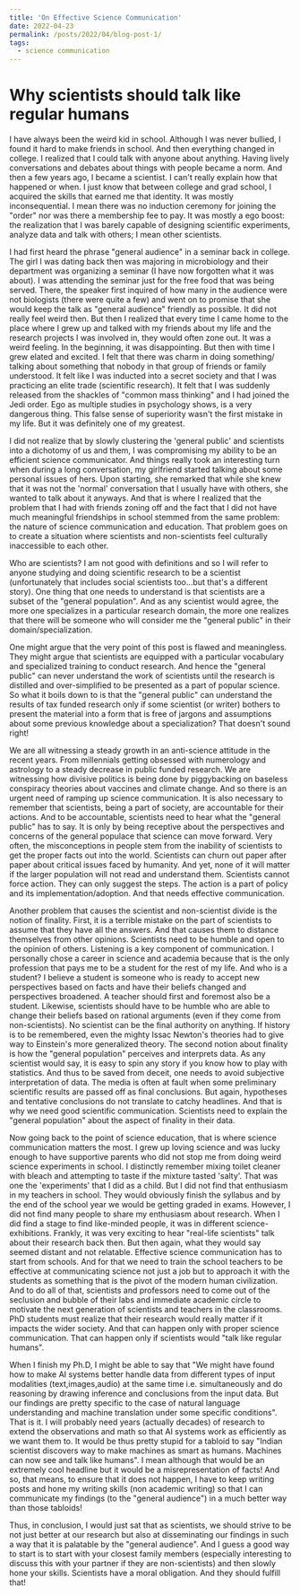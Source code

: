```yaml
---
title: 'On Effective Science Communication'
date: 2022-04-23
permalink: /posts/2022/04/blog-post-1/
tags:
  - science communication
---
```


# Why scientists should talk like regular humans

I have always been the weird kid in school. Although I was never bullied, I found it hard to make friends in school. And then everything changed in college. I realized that I could talk with anyone about anything. Having lively conversations and debates about things with people became a norm. And then a few years ago, I became a scientist. I can't really explain how that happened or when. I just know that between college and grad school, I acquired the skills that earned me that identity. It was mostly inconsequential. I mean there was no induction ceremony for joining the "order" nor was there a membership fee to pay. It was mostly a ego boost: the realization that I was barely capable of designing scientific experiments, analyze data and talk with others; I mean other scientists. 
 
 
I had first heard the phrase "general audience" in a seminar back in college. The girl I was dating back then was majoring in microbiology and their department was organizing a seminar (I have now forgotten what it was about). I was attending the seminar just for the free food that was being served. There, the speaker first inquired of how many in the audience were not biologists (there were quite a few) and went on to promise that she would keep the talk as "general audience" friendly as possible. It did not really feel weird then. But then I realized that every time I came home to the place where I grew up and talked with my friends about my life and the research projects I was involved in, they would often zone out. It was a weird feeling. In the beginning, it was disappointing. But then with time I grew elated and excited. I felt that there was charm in doing something/ talking about something that nobody in that group of friends or family understood. It felt like I was inducted into a secret society and that I was practicing an elite trade (scientific research). It felt that I was suddenly released from the shackles of "common mass thinking" and I had joined the Jedi order. Ego as multiple studies in psychology shows, is a very dangerous thing. This false sense of superiority wasn't the first mistake in my life. But it was definitely one of my greatest.
 
I did not realize that by slowly clustering the 'general public' and scientists into a dichotomy of us and them, I was compromising my ability to be an efficient science communicator. And things really took an interesting turn when during a long conversation, my girlfriend started talking about some personal issues of hers. Upon starting, she remarked that while she knew that it was not the 'normal' conversation that I usually have with others, she wanted to talk about it anyways. And that is where I realized that the problem that I had with friends zoning off and the fact that I did not have much meaningful friendships in school stemmed from the same problem: the nature of science communication and education. That problem goes on to create a situation where scientists and non-scientists feel culturally inaccessible to each other. 
 
Who are scientists? I am not good with definitions and so I will refer to anyone studying and doing scientific research to be a scientist (unfortunately that includes social scientists too...but that's a different story). One thing that one needs to understand is that scientists are a subset of the "general population". And as any scientist would agree, the more one specializes in a particular research domain, the more one realizes that there will be someone who will consider me the "general public" in their domain/specialization. 
 
One might argue that the very point of this post is flawed and meaningless. They might argue that scientists are equipped with a particular vocabulary and specialized training to conduct research. And hence the "general public" can never understand the work of scientists until the research is distilled and over-simplified to be presented as a part of popular science. So what it boils down to is that the "general public" can understand the results of tax funded research only if some scientist (or writer) bothers to present the material into a form that is free of jargons and assumptions about some previous knowledge about a specialization? That doesn't sound right! 
 
We are all witnessing a steady growth in an anti-science attitude in the recent years. From millennials getting obsessed with numerology and astrology to a steady decrease in public funded research. We are witnessing how divisive politics is being done by piggybacking on baseless conspiracy theories about vaccines and climate change. And so there is an urgent need of ramping up science communication. It is also necessary to remember that scientists, being a part of society, are accountable for their actions. And to be accountable, scientists need to hear what the "general public" has to say. It is only by being receptive about the perspectives and concerns of the general populace that science can move forward. Very often, the misconceptions in people stem from the inability of scientists to get the proper facts out into the world. Scientists can churn out paper after paper about critical issues faced by humanity. And yet, none of it will matter if the larger population will not read and understand them. Scientists cannot force action. They can only suggest the steps. The action is a part of policy and its implementation/adoption. And that needs effective communication. 
 
 
Another problem that causes the scientist and non-scientist divide is the notion of finality. First, it is a terrible mistake on the part of scientists to assume that they have all the answers. And that causes them to distance themselves from other opinions. Scientists need to be humble and open to the opinion of others. Listening is a key component of communication. I personally chose a career in science and academia because that is the only profession that pays me to be a student for the rest of my life. And who is a student? I believe a student is someone who is ready to accept new perspectives based on facts and have their beliefs changed and perspectives broadened. A teacher should first and foremost also be a student. Likewise, scientists should have to be humble who are able to change their beliefs based on rational arguments (even if they come from non-scientists). No scientist can be the final authority on anything. If history is to be remembered, even the mighty Issac Newton's theories had to give way to Einstein's more generalized theory. The second notion about finality is how the "general population" perceives and interprets data. As any scientist would say, it is easy to spin any story if you know how to play with statistics. And thus to be saved from deceit, one needs to avoid subjective interpretation of data. The media is often at fault when some preliminary scientific results are passed off as final conclusions. But again, hypotheses and tentative conclusions do not translate to catchy headlines. And that is why we need good scientific communication. Scientists need to explain the "general population" about the aspect of finality in their data.
 
 
Now going back to the point of science education, that is where science communication matters the most. I grew up loving science and was lucky enough to have supportive parents who did not stop me from doing weird science experiments in school. I distinctly remember mixing toilet cleaner with bleach and attempting to taste if the mixture tasted 'salty'. That was one the 'experiments' that I did as a child. But I did not find that enthusiasm in my teachers in school. They would obviously finish the syllabus and by the end of the school year we would be getting graded in exams. However, I did not find many people to share my enthusiasm about research. When I did find a stage to find like-minded people, it was in different science-exhibitions. Frankly, it was very exciting to hear "real-life scientists" talk about their research back then. But then again, what they would say seemed distant and not relatable. Effective science communication has to start from schools. And for that we need to train the school teachers to be effective at communicating science not just a job but to approach it with the students as something that is the pivot of the modern human civilization. And to do all of that, scientists and professors need to come out of the seclusion and bubble of their labs and immediate academic circle to motivate the next generation of scientists and teachers in the classrooms. PhD students must realize that their research would really matter if it impacts the wider society. And that can happen only with proper science communication. That can happen only if scientists would "talk like regular humans". 
 
When I finish my Ph.D, I might be able to say that "We might have found how to make AI systems better handle data from different types of input modalities (text,images,audio) at the same time i.e. simultaneously and do reasoning by drawing inference and conclusions from the input data. But our findings are pretty specific to the case of natural language understanding and machine translation under some specific conditions". That is it. I will probably need years (actually decades) of research to extend the observations and math so that AI systems work as efficiently as we want them to. It would be thus pretty stupid for a tabloid to say "Indian scientist discovers way to make machines as smart as humans. Machines can now see and talk like humans". I mean although that would be an extremely cool headline but it would be a misrepresentation of facts! And so, that means, to ensure that it does not happen, I have to keep writing posts and hone my writing skills (non academic writing) so that I can communicate my findings (to the "general audience") in a much better way than those tabloids! 
 
Thus, in conclusion, I would just sat that as scientists, we should strive to be not just better at our research but also at disseminating our findings in such a way that it is palatable by the "general audience". And I guess a good way to start is to start with your closest family members (especially interesting to discuss this with your partner if they are non-scientists) and then slowly hone your skills. Scientists have a moral obligation. And they should fulfill that! 